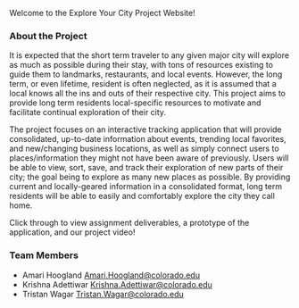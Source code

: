 Welcome to the Explore Your City Project Website!

### About the Project

It is expected that the short term traveler to any given major city will explore as much as possible during their stay, with tons of resources existing to guide them to landmarks, restaurants, and local events.  However, the long term, or even lifetime, resident is often neglected, as it is assumed that a local knows all the ins and outs of their respective city. This project aims to provide long term residents local-specific resources to motivate and facilitate continual exploration of their city.  

The project focuses on an interactive tracking application that will provide consolidated, up-to-date information about events, trending local favorites, and new/changing business locations, as well as simply connect users to places/information they might not have been aware of previously.  Users will be able to view, sort, save, and track their exploration of new parts of their city; the goal being to explore as many new places as possible.  By providing current and locally-geared information in a consolidated format, long term residents will be able to easily and comfortably explore the city they call home.

Click through to view assignment deliverables, a prototype of the application, and our project video!


### Team Members

- Amari Hoogland Amari.Hoogland@colorado.edu
- Krishna Adettiwar Krishna.Adettiwar@colorado.edu
- Tristan Wagar Tristan.Wagar@colorado.edu

